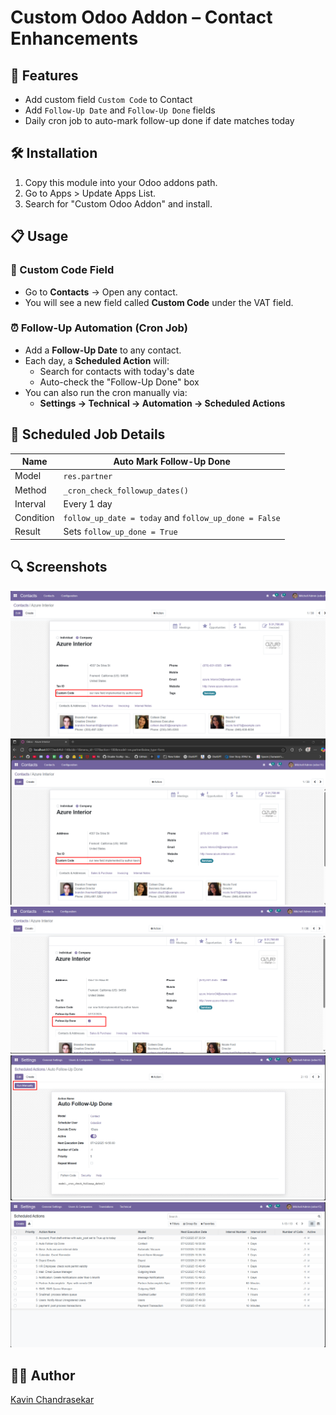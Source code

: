 # Custom Odoo Addon – Contact Enhancements

## 📌 Features
- Add custom field `Custom Code` to Contact
- Add `Follow-Up Date` and `Follow-Up Done` fields
- Daily cron job to auto-mark follow-up done if date matches today

## 🛠️ Installation
1. Copy this module into your Odoo addons path.
2. Go to Apps > Update Apps List.
3. Search for "Custom Odoo Addon" and install.

## 📋 Usage

### 🧩 Custom Code Field
- Go to **Contacts** → Open any contact.
- You will see a new field called **Custom Code** under the VAT field.

### ⏰ Follow-Up Automation (Cron Job)
- Add a **Follow-Up Date** to any contact.
- Each day, a **Scheduled Action** will:
  - Search for contacts with today's date
  - Auto-check the "Follow-Up Done" box
- You can also run the cron manually via:
  - **Settings → Technical → Automation → Scheduled Actions**

## 📅 Scheduled Job Details
| Name                | Auto Mark Follow-Up Done |
|---------------------|---------------------------|
| Model               | `res.partner`             |
| Method              | `_cron_check_followup_dates()` |
| Interval            | Every 1 day               |
| Condition           | `follow_up_date = today` and `follow_up_done = False` |
| Result              | Sets `follow_up_done = True` |

## 🔍 Screenshots
*![screenshot-contacts-custom-field.png](static%2Fdescription%2Fscreenshot-contacts-custom-field.png)
![screenshot-custom-addon-app.png](static%2Fdescription%2Fscreenshot-custom-addon-app.png)
![ss-cron-job-output.png](static%2Fdescription%2Fss-cron-job-output.png)
![ss-cronjob-run-manually.png](static%2Fdescription%2Fss-cronjob-run-manually.png)
![ss-scheduled-action-page.png](static%2Fdescription%2Fss-scheduled-action-page.png)*

## 🧑‍💻 Author
[Kavin Chandrasekar](https://github.com/KavainChandrasekar)
